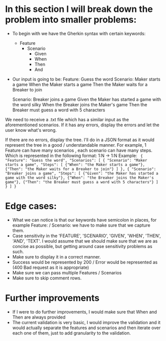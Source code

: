 # In this section I will break down the problem into smaller problems:
- To begin with we have the Gherkin syntax with certain keywords: 
    - Feature
        - Scenario
            - Given
            - When
            - Then
            - And

- Our input is going to be:
Feature: Guess the word
  Scenario: Maker starts a game
    When the Maker starts a game
    Then the Maker waits for a Breaker to join

  Scenario: Breaker joins a game
    Given the Maker has started a game with the word silky
    When the Breaker joins the Maker's game
    Then the Breaker must guess a word with 5 characters

We need to receive a .txt file which has a similar input as the aforementioned scenarios. 
If it has any errors, display the errors and let the user know what's wrong.

If there are no errors, display the tree. I'll do in a JSON format as it would represent the tree in a good / understandable manner. 
For example, 1 Feature can have many scenarios , each scenario can have many steps. Which is represented in the following format: 1:N -> 1:N
Example:
`
{
    "Feature": "Guess the word",
    "Scenarios": [
        {
            "Scenario": "Maker starts a game",
            "Steps": [
                {"When": "the Maker starts a game"},
                {"Then": "the Maker waits for a Breaker to join"}
            ]
        },
        {
            "Scenario": "Breaker joins a game",
            "Steps": [
                {"Given": "the Maker has started a game with the word silky"},
                {"When": "the Breaker joins the Maker's game"},
                {"Then": "the Breaker must guess a word with 5 characters"}
            ]
        }
    ]
}`

# Edge cases:
- What we can notice is that our keywords have semicolon in places, for example Feature: / Scenario: we have to make sure that we capture them.
- Case sensitivity in the 'FEATURE', 'SCENARIO', 'GIVEN', 'WHEN', 'THEN', 'AND', 'TEXT'. I would assume that we should make sure that we are as concise as possible, but getting around case sensitivity problems as such.
- Make sure to display it in a correct manner.
- Success would be represented by 200 / Error would be represented as (400 Bad request as it is appropriate)
- Make sure we can pass multiple Features / Scenarios
- Make sure to skip comment rows.

# Further improvements
- If I were to do further improvements, I would make sure that When and Then are always provided
- The current validation is very basic, I would improve the validation and it would actually separate the features and scenarios and then iterate over each one of them, just to add granularity to the validation.